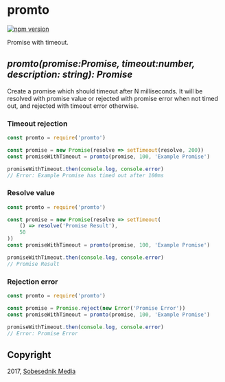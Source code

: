 # promto

[![npm version](https://badge.fury.io/js/promto.svg)](https://badge.fury.io/js/promto)

Promise with timeout.

## _promto(promise:Promise, timeout:number, description: string): Promise_

Create a promise which should timeout after N milliseconds. It will be resolved with promise value
or rejected with promise error when not timed out, and rejected with timeout error otherwise.

### Timeout rejection

```js
const promto = require('promto')

const promise = new Promise(resolve => setTimeout(resolve, 200))
const promiseWithTimeout = promto(promise, 100, 'Example Promise')

promiseWithTimeout.then(console.log, console.error)
// Error: Example Promise has timed out after 100ms
```

### Resolve value

```js
const promto = require('promto')

const promise = new Promise(resolve => setTimeout(
    () => resolve('Promise Result'),
    50
))
const promiseWithTimeout = promto(promise, 100, 'Example Promise')

promiseWithTimeout.then(console.log, console.error)
// Promise Result
```

### Rejection error

```js
const promto = require('promto')

const promise = Promise.reject(new Error('Promise Error'))
const promiseWithTimeout = promto(promise, 100, 'Example Promise')

promiseWithTimeout.then(console.log, console.error)
// Error: Promise Error
```


## Copyright

2017, [Sobesednik Media](https://sobesednik.media)
